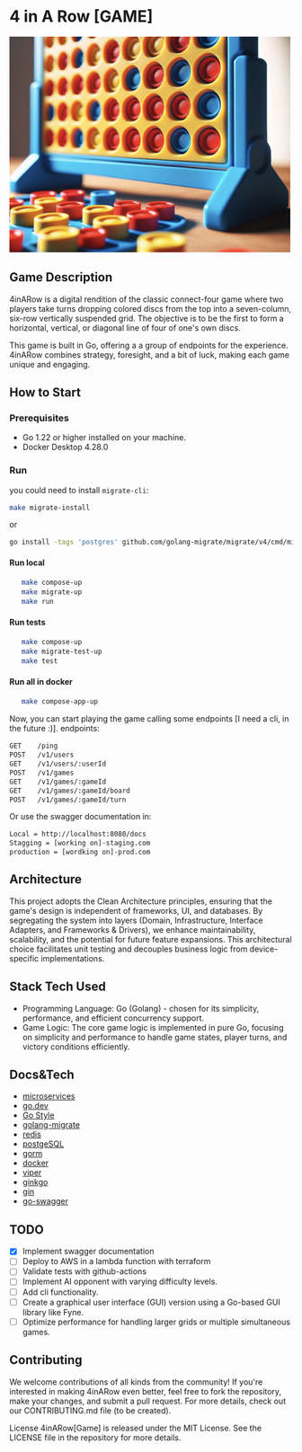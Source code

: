 # 4 in A Row [GAME]

<img src="./4inarow.png" alt="drawing" width="500"/>

## Game Description

4inARow is a digital rendition of the classic connect-four game where two players take turns dropping colored discs from the top into a seven-column, six-row vertically suspended grid. The objective is to be the first to form a horizontal, vertical, or diagonal line of four of one's own discs.

This game is built in Go, offering a a group of endpoints for the experience. 4inARow combines strategy, foresight, and a bit of luck, making each game unique and engaging.

## How to Start
### Prerequisites
- Go 1.22 or higher installed on your machine.
- Docker Desktop 4.28.0 
### Run

you could need to install `migrate-cli`:
```bash
make migrate-install
```
or
```bash
go install -tags 'postgres' github.com/golang-migrate/migrate/v4/cmd/migrate@latest
```
#### Run local
```bash
   make compose-up
   make migrate-up
   make run
```

#### Run tests
```bash
   make compose-up
   make migrate-test-up
   make test
```

#### Run all in docker
```bash
   make compose-app-up
```

Now, you can start playing the game calling some endpoints [I need a cli, in the future :)]. endpoints:

```
GET    /ping
POST   /v1/users
GET    /v1/users/:userId
POST   /v1/games
GET    /v1/games/:gameId
GET    /v1/games/:gameId/board
POST   /v1/games/:gameId/turn
```

Or use the swagger documentation in: 

```
Local = http://localhost:8080/docs
Stagging = [working on]-staging.com
production = [wordking on]-prod.com
```

## Architecture

This project adopts the Clean Architecture principles, ensuring that the game's design is independent of frameworks, UI, and databases. By segregating the system into layers (Domain, Infrastructure, Interface Adapters, and Frameworks & Drivers), we enhance maintainability, scalability, and the potential for future feature expansions. This architectural choice facilitates unit testing and decouples business logic from device-specific implementations.

## Stack Tech Used

- Programming Language: Go (Golang) - chosen for its simplicity, performance, and efficient concurrency support.
- Game Logic: The core game logic is implemented in pure Go, focusing on simplicity and performance to handle game states, player turns, and victory conditions efficiently.

## Docs&Tech
- [microservices](https://microservices.io/)
- [go.dev](https://go.dev/)
- [Go Style](https://google.github.io/styleguide/go/)
- [golang-migrate](https://github.com/golang-migrate/migrate)
- [redis](https://redis.com/)
- [postgeSQL](https://www.postgresql.org/)
- [gorm](gorm.io/gorm)
- [docker](https://www.docker.com/)
- [viper](github.com/spf13/viper)
- [ginkgo](github.com/onsi/ginkgo)
- [gin](github.com/gin-gonic/gin)
- [go-swagger](https://goswagger.io/go-swagger/)

## TODO
- [x] Implement swagger documentation
- [ ] Deploy to AWS in a lambda function with terraform
- [ ] Validate tests with github-actions
- [ ] Implement AI opponent with varying difficulty levels.
- [ ] Add cli functionality.
- [ ] Create a graphical user interface (GUI) version using a Go-based GUI library like Fyne.
- [ ] Optimize performance for handling larger grids or multiple simultaneous games.

## Contributing
We welcome contributions of all kinds from the community! If you're interested in making 4inARow even better, feel free to fork the repository, make your changes, and submit a pull request. For more details, check out our CONTRIBUTING.md file (to be created).

License
4inARow[Game] is released under the MIT License. See the LICENSE file in the repository for more details.
